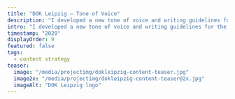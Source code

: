 ```yaml
---
title: "DOK Leipzig – Tone of Voice"
description: "I developed a new tone of voice and writing guidelines for the film festival website’s relaunch. Brand and website design by STATE"
intro: "I developed a new tone of voice and writing guidelines for the film festival website’s relaunch. Brand and website design by STATE"
timestamp: "2020"
displayOrder: 9
featured: false
tags:
  - content strategy
teaser:
  image: "/media/projectimg/dokleipzig-content-teaser.jpg"
  image2x: "/media/projectimg/dokleipzig-content-teaser@2x.jpg"
  imageAlt: "DOK Leipzig logo"
---
```

